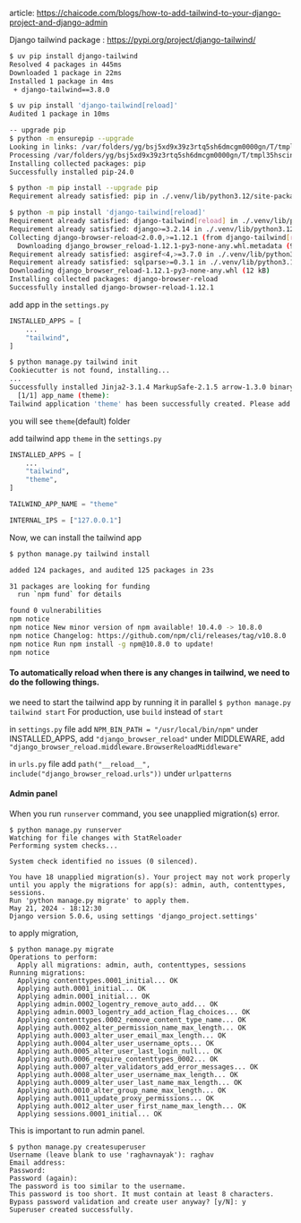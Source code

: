 article: https://chaicode.com/blogs/how-to-add-tailwind-to-your-django-project-and-django-admin

Django tailwind package : https://pypi.org/project/django-tailwind/

```sh
$ uv pip install django-tailwind
Resolved 4 packages in 445ms
Downloaded 1 package in 22ms
Installed 1 package in 4ms
 + django-tailwind==3.8.0

$ uv pip install 'django-tailwind[reload]'
Audited 1 package in 10ms

-- upgrade pip
$ python -m ensurepip --upgrade
Looking in links: /var/folders/yg/bsj5xd9x39z3rtq5sh6dmcgm0000gn/T/tmpl35hscin
Processing /var/folders/yg/bsj5xd9x39z3rtq5sh6dmcgm0000gn/T/tmpl35hscin/pip-24.0-py3-none-any.whl
Installing collected packages: pip
Successfully installed pip-24.0

$ python -m pip install --upgrade pip
Requirement already satisfied: pip in ./.venv/lib/python3.12/site-packages (24.0)

$ python -m pip install 'django-tailwind[reload]'
Requirement already satisfied: django-tailwind[reload] in ./.venv/lib/python3.12/site-packages (3.8.0)
Requirement already satisfied: django>=3.2.14 in ./.venv/lib/python3.12/site-packages (from django-tailwind[reload]) (5.0.6)
Collecting django-browser-reload<2.0.0,>=1.12.1 (from django-tailwind[reload])
  Downloading django_browser_reload-1.12.1-py3-none-any.whl.metadata (9.8 kB)
Requirement already satisfied: asgiref<4,>=3.7.0 in ./.venv/lib/python3.12/site-packages (from django>=3.2.14->django-tailwind[reload]) (3.8.1)
Requirement already satisfied: sqlparse>=0.3.1 in ./.venv/lib/python3.12/site-packages (from django>=3.2.14->django-tailwind[reload]) (0.5.0)
Downloading django_browser_reload-1.12.1-py3-none-any.whl (12 kB)
Installing collected packages: django-browser-reload
Successfully installed django-browser-reload-1.12.1
```

add app in the `settings.py`
```python
INSTALLED_APPS = [
    ...
    "tailwind",
]
```

```sh
$ python manage.py tailwind init
Cookiecutter is not found, installing...
...
Successfully installed Jinja2-3.1.4 MarkupSafe-2.1.5 arrow-1.3.0 binaryornot-0.4.4 certifi-2024.2.2 chardet-5.2.0 charset-normalizer-3.3.2 click-8.1.7 cookiecutter-2.6.0 idna-3.7 markdown-it-py-3.0.0 mdurl-0.1.2 pygments-2.18.0 python-dateutil-2.9.0.post0 python-slugify-8.0.4 pyyaml-6.0.1 requests-2.31.0 rich-13.7.1 six-1.16.0 text-unidecode-1.3 types-python-dateutil-2.9.0.20240316 urllib3-2.2.1
  [1/1] app_name (theme):
Tailwind application 'theme' has been successfully created. Please add 'theme' to INSTALLED_APPS in settings.py, then run the following command to install Tailwind CSS dependencies: `python manage.py tailwind install`
```

you will see `theme`(default) folder

add tailwind app `theme` in the `settings.py`
```python
INSTALLED_APPS = [
    ...
    "tailwind",
    "theme",
]

TAILWIND_APP_NAME = "theme"

INTERNAL_IPS = ["127.0.0.1"]
```

Now, we can install the tailwind app
```sh
$ python manage.py tailwind install

added 124 packages, and audited 125 packages in 23s

31 packages are looking for funding
  run `npm fund` for details

found 0 vulnerabilities
npm notice
npm notice New minor version of npm available! 10.4.0 -> 10.8.0
npm notice Changelog: https://github.com/npm/cli/releases/tag/v10.8.0
npm notice Run npm install -g npm@10.8.0 to update!
npm notice
```

#### To automatically reload when there is any changes in tailwind, we need to do the following things.

we need to start the tailwind app by running it in parallel
`$ python manage.py tailwind start`
For production, use `build` instead of `start`


in `settings.py` file
	add `NPM_BIN_PATH = "/usr/local/bin/npm"`
	under INSTALLED_APPS, add `"django_browser_reload"`
	under MIDDLEWARE, add `"django_browser_reload.middleware.BrowserReloadMiddleware"`

in `urls.py` file
	add `path("__reload__", include("django_browser_reload.urls"))` under `urlpatterns`


#### Admin panel
When you run `runserver` command, you see unapplied migration(s) error.
```shell
$ python manage.py runserver
Watching for file changes with StatReloader
Performing system checks...

System check identified no issues (0 silenced).

You have 18 unapplied migration(s). Your project may not work properly until you apply the migrations for app(s): admin, auth, contenttypes, sessions.
Run 'python manage.py migrate' to apply them.
May 21, 2024 - 18:12:30
Django version 5.0.6, using settings 'django_project.settings'
```

to apply migration, 
```shell
$ python manage.py migrate
Operations to perform:
  Apply all migrations: admin, auth, contenttypes, sessions
Running migrations:
  Applying contenttypes.0001_initial... OK
  Applying auth.0001_initial... OK
  Applying admin.0001_initial... OK
  Applying admin.0002_logentry_remove_auto_add... OK
  Applying admin.0003_logentry_add_action_flag_choices... OK
  Applying contenttypes.0002_remove_content_type_name... OK
  Applying auth.0002_alter_permission_name_max_length... OK
  Applying auth.0003_alter_user_email_max_length... OK
  Applying auth.0004_alter_user_username_opts... OK
  Applying auth.0005_alter_user_last_login_null... OK
  Applying auth.0006_require_contenttypes_0002... OK
  Applying auth.0007_alter_validators_add_error_messages... OK
  Applying auth.0008_alter_user_username_max_length... OK
  Applying auth.0009_alter_user_last_name_max_length... OK
  Applying auth.0010_alter_group_name_max_length... OK
  Applying auth.0011_update_proxy_permissions... OK
  Applying auth.0012_alter_user_first_name_max_length... OK
  Applying sessions.0001_initial... OK
```


This is important to run admin panel.

```shell
$ python manage.py createsuperuser
Username (leave blank to use 'raghavnayak'): raghav
Email address:
Password:
Password (again):
The password is too similar to the username.
This password is too short. It must contain at least 8 characters.
Bypass password validation and create user anyway? [y/N]: y
Superuser created successfully.
```
